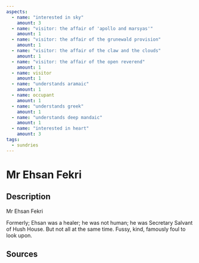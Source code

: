 ```yaml
---
aspects: 
  - name: "interested in sky"
    amount: 3
  - name: "visitor: the affair of 'apollo and marsyas'"
    amount: 1
  - name: "visitor: the affair of the grunewald provision"
    amount: 1
  - name: "visitor: the affair of the claw and the clouds"
    amount: 1
  - name: "visitor: the affair of the open reverend"
    amount: 1
  - name: visitor
    amount: 1
  - name: "understands aramaic"
    amount: 1
  - name: occupant
    amount: 1
  - name: "understands greek"
    amount: 1
  - name: "understands deep mandaic"
    amount: 1
  - name: "interested in heart"
    amount: 3
tags:
  - sundries
---
```

# Mr Ehsan Fekri
## Description
Mr Ehsan Fekri

Formerly; Ehsan was a healer; he was not human; he was Secretary Salvant of Hush House. But not all at the same time. Fussy, kind, famously foul to look upon. 
## Sources


